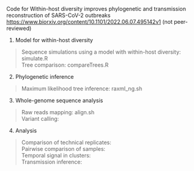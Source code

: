 Code for Within-host diversity improves phylogenetic and transmission reconstruction of SARS-CoV-2 outbreaks
https://www.biorxiv.org/content/10.1101/2022.06.07.495142v1 (not peer-reviewed)

1. Model for within-host diversity
> Sequence simulations using a model with within-host diversity: simulate.R <br/>
> Tree comparison: compareTrees.R<br/>

2. Phylogenetic inference
> Maximum likelihood tree inference: raxml_ng.sh <br/>

3. Whole-genome sequence analysis
> Raw reads mapping: align.sh <br/>
> Variant calling: <br/>

4. Analysis
> Comparison of technical replicates: <br/>
> Pairwise comparison of samples: <br/>
> Temporal signal in clusters: <br/>
> Transmission inference: <br/>
